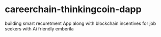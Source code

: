 # careerchain-thinkingcoin-dapp
building smart recuretment App along with blockchain incentives for job seekers with Ai friendly emberila
